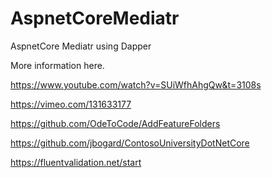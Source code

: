 # AspnetCoreMediatr
AspnetCore Mediatr using Dapper 

More information here. 

https://www.youtube.com/watch?v=SUiWfhAhgQw&t=3108s

https://vimeo.com/131633177

https://github.com/OdeToCode/AddFeatureFolders

https://github.com/jbogard/ContosoUniversityDotNetCore

https://fluentvalidation.net/start
